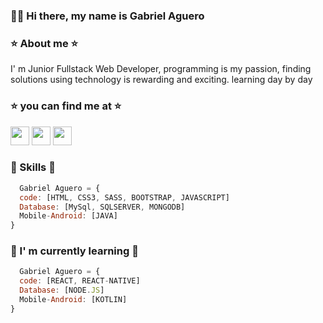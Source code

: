 <h3>🙋‍♂️ Hi there, my name is Gabriel Aguero <h3> 


<h3> ⭐️ About me ⭐️</h3>  

<p> I' m Junior Fullstack Web Developer, programming is my passion, finding solutions using technology is rewarding and exciting. learning day by day <p>
  
<h3> ⭐️ you can find me at ⭐️</h3>
  
<a href="https://twitter.com/gabrielhaguero" alt="Twitter"><img src="https://user-images.githubusercontent.com/32781895/123566924-5752a680-d797-11eb-9726-10fa02b0ba30.png" height="30" width="30"></a> 
<a href="https://www.instagram.com/gabyhaguero/" alt="Instagram"><img src="https://user-images.githubusercontent.com/32781895/123567082-c0d2b500-d797-11eb-99cd-0eebf7f4fb11.png" height="30" width="30"></a>
<a href="https://www.linkedin.com/in/gabriel-ag%C3%BCero/" alt="Instagram"><img src="https://user-images.githubusercontent.com/32781895/170410981-4e531aa2-cd9e-402f-b090-2945c1f713b4.png" height="30" width="30"></a>
  
  
<h3> 🌟 Skills 🌟</h3>
 
``` JavasCript
  Gabriel Aguero = {  
  code: [HTML, CSS3, SASS, BOOTSTRAP, JAVASCRIPT]
  Database: [MySql, SQLSERVER, MONGODB]
  Mobile-Android: [JAVA]
}
```





<h3> 🌟 I' m currently learning 🌟</h3> 

``` JavasCript
  Gabriel Aguero = {  
  code: [REACT, REACT-NATIVE]
  Database: [NODE.JS]
  Mobile-Android: [KOTLIN]
}
```
<!--



Here are some ideas to get you started:

- 🔭 I’m currently working on  un Proyecto de Android
- 🌱 I’m currently learning ...
- 👯 I’m looking to collaborate on ...
- 🤔 I’m looking for help with ...
- 💬 Ask me about ...
- 📫 How to reach me: ...
- 😄 Pronouns: ...
- ⚡ Fun fact: ...
-->


